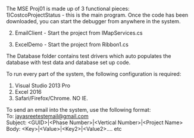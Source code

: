 The MSE Proj01 is made up of 3 functional pieces:<br>
1)CostcoProjectStatus - this is the main program. Once the code has been downloaded, you can start the debugger from anywhere in the system.

2) EmailClient - Start the project from IMapServices.cs

3) ExcelDemo - Start the project from Ribbon1.cs

The Database folder contains test drivers which auto populates the database with test data and database set up code.

To run every part of the system, the following configuration is required:<br>
1) Visual Studio 2013 Pro<br>
2) Excel 2016<br>
3) Safari/Firefox/Chrome. NO IE.<br>

To send an email into the system, use the following format:<br>
To: jayasreetestemail@gmail.com<br>
Subject: \<GUID\>|\<Phase Number\>|\<Vertical Number\>|\<Project Name\><br>
Body: \<Key\>|\<Value\>|\<Key2\>|\<Value2\>.... etc<br>
